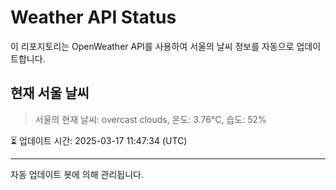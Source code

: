 
# Weather API Status

이 리포지토리는 OpenWeather API를 사용하여 서울의 날씨 정보를 자동으로 업데이트합니다.

## 현재 서울 날씨
> 서울의 현재 날씨: overcast clouds, 온도: 3.76°C, 습도: 52%

⏳ 업데이트 시간: 2025-03-17 11:47:34 (UTC)

---
자동 업데이트 봇에 의해 관리됩니다.
